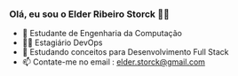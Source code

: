 ### Olá, eu sou o Elder Ribeiro Storck 🧑‍💻

- 👔 Estudante de Engenharia da Computação
- 👨‍💻 Estagiário DevOps
- 📘 Estudando conceitos para Desenvolvimento Full Stack
- 📫 Contate-me no email : elder.storck@gmail.com

